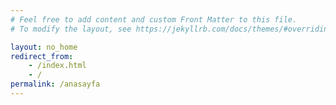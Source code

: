 ```yaml
---
# Feel free to add content and custom Front Matter to this file.
# To modify the layout, see https://jekyllrb.com/docs/themes/#overriding-theme-defaults

layout: no_home
redirect_from:
    - /index.html
    - /
permalink: /anasayfa
---
```

